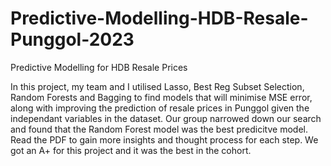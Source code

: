 # Predictive-Modelling-HDB-Resale-Punggol-2023
Predictive Modelling for HDB Resale Prices

In this project, my team and I utilised Lasso, Best Reg Subset Selection, Random Forests and Bagging to find models that will minimise MSE error, along with improving the prediction of resale prices in Punggol given the independant variables in the dataset. Our group narrowed down our search and found that the Random Forest model was the best predicitve model. Read the PDF to gain more insights and thought process for each step. We got an A+ for this project and it was the best in the cohort.
